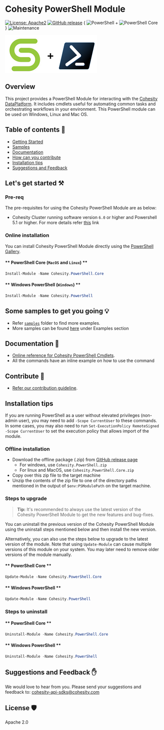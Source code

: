 <!--
  Title: Cohesity PowerShell Module
  Description: This project provides a PowerShell Module for interacting with the Cohesity DataPlatform
  Author: Cohesity Inc
  -->
# Cohesity PowerShell Module
[![License: Apache2](https://img.shields.io/hexpm/l/plug.svg)](https://github.com/cohesity/cohesity-powershell-module/blob/master/LICENSE)
[![GitHub release](https://img.shields.io/github/release/cohesity/cohesity-powershell-module.svg)](https://github.com/cohesity/cohesity-powershell-module/releases/)
{ ![PowerShell](https://img.shields.io/powershellgallery/dt/cohesity.powershell) + 
![PowerShell Core](https://img.shields.io/powershellgallery/dt/cohesity.powershell.core) }
![Maintenance](https://img.shields.io/maintenance/yes/2021)


![](docs/assets/images/cohesity_powershell.png)

## Overview

This project provides a PowerShell Module for interacting with the [Cohesity DataPlatform](https://www.cohesity.com/products/data-platform). It includes cmdlets useful for automating common tasks and orchestrating workflows in your environment. This PowerShell module can be used on Windows, Linux and Mac OS.

## Table of contents :scroll:

 - [Getting Started](#get-started)
 - [Samples](#examples)
 - [Documentation](#doc)
 - [How can you contribute](#contribute)
 - [Installation tips](#tips)
 - [Suggestions and Feedback](#suggest)
 
 

## <a name="get-started"></a> Let's get started :hammer_and_pick:

### Pre-req

The pre-requisites for using the Cohesity PowerShell Module are as below:

* Cohesity Cluster running software version `6.0` or higher and Powershell 5.1 or higher. For more details refer [this](./docs/pre-requisites.md) link

### Online installation

You can install Cohesity PowerShell Module directly using the [PowerShell Gallery](https://www.powershellgallery.com/packages?q=cohesity).

#### ** PowerShell Core (`MacOS` and `Linux`) **

  ```powershell
  Install-Module -Name Cohesity.PowerShell.Core
  ```

#### ** Windows PowerShell (`Windows`) **

  ```powershell
  Install-Module -Name Cohesity.PowerShell
  ```

## <a name="examples"></a> Some samples to get you going :bulb:

* Refer [`samples`](./samples) folder to find more examples.
* More samples can be found [here](https://cohesity.github.io/cohesity-powershell-module/#/samples/list-protectionJob-start-times) under Examples section

## <a name="doc"></a> Documentation :book:

* [Online reference for Cohesity PowerShell Cmdlets](https://cohesity.github.io/cohesity-powershell-module/#/cmdlets-reference/connect-cohesitycluster).
* All the commands have an inline example on how to use the command


## <a name="contribute"></a> Contribute :handshake:

* [Refer our contribution guideline](./CONTRIBUTING.md).

## <a name="tips"></a> Installation tips 

<!-- tabs:end -->

  If you are running PowerShell as a user without elevated privileges (non-admin user), you may need to add `-Scope CurrentUser` to these commands. In some cases, you may also need to run `Set-ExecutionPolicy RemoteSigned -Scope CurrentUser` to set the execution policy that allows import of the module.
  
### Offline installation

* Download the offline package (.zip) from [GitHub release page](https://github.com/cohesity/cohesity-powershell-module/releases)
  * For windows, use `Cohesity.PowerShell.zip`
  * For linux and MacOS, use `Cohesity.PowerShell.Core.zip`
* Copy over this zip file to the target machine
* Unzip the contents of the zip file to one of the directory paths mentioned in the output of `$env:PSModulePath` on the target machine.

### Steps to upgrade

> **Tip:** It's recommended to always use the latest version of the Cohesity PowerShell Module to get the new features and bug-fixes.

You can uninstall the previous version of the Cohesity PowerShell Module using the uninstall steps mentioned below and then install the new version.

Alternatively, you can also use the steps below to upgrade to the latest version of the module. Note that using `Update-Module` can cause multiple versions of this module on your system. You may later need to remove older versions of the module manually.

<!-- tabs:start -->

#### ** PowerShell Core **

  ```powershell
  Update-Module -Name Cohesity.PowerShell.Core
  ```

#### ** Windows PowerShell **

  ```powershell
  Update-Module -Name Cohesity.PowerShell
  ```

<!-- tabs:end -->

### Steps to uninstall

<!-- tabs:start -->

#### ** PowerShell Core **

  ```powershell
  Uninstall-Module -Name Cohesity.PowerShell.Core
  ```

#### ** Windows PowerShell **

  ```powershell
  Uninstall-Module -Name Cohesity.PowerShell
  ```

<!-- tabs:end -->


## <a name="suggest"></a> Suggestions and Feedback :raised_hand:

We would love to hear from you. Please send your suggestions and feedback to: [cohesity-api-sdks@cohesity.com](mailto:cohesity-api-sdks@cohesity.com)

## License :shield:

Apache 2.0
